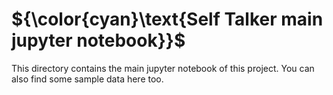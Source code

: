# ${\color{cyan}\text{Self Talker main jupyter notebook}}$

This directory contains the main jupyter notebook of this project. You can also find some sample data here too.
